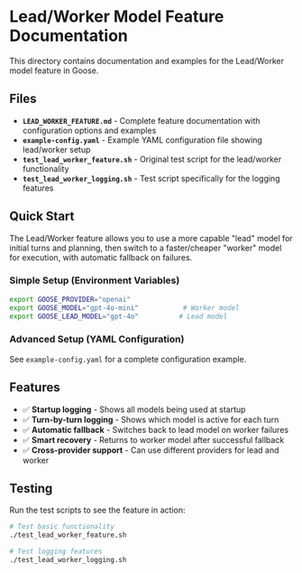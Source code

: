 # Lead/Worker Model Feature Documentation

This directory contains documentation and examples for the Lead/Worker model feature in Goose.

## Files

- **`LEAD_WORKER_FEATURE.md`** - Complete feature documentation with configuration options and examples
- **`example-config.yaml`** - Example YAML configuration file showing lead/worker setup
- **`test_lead_worker_feature.sh`** - Original test script for the lead/worker functionality
- **`test_lead_worker_logging.sh`** - Test script specifically for the logging features

## Quick Start

The Lead/Worker feature allows you to use a more capable "lead" model for initial turns and planning, then switch to a faster/cheaper "worker" model for execution, with automatic fallback on failures.

### Simple Setup (Environment Variables)
```bash
export GOOSE_PROVIDER="openai"
export GOOSE_MODEL="gpt-4o-mini"           # Worker model
export GOOSE_LEAD_MODEL="gpt-4o"          # Lead model
```

### Advanced Setup (YAML Configuration)
See `example-config.yaml` for a complete configuration example.

## Features

- ✅ **Startup logging** - Shows all models being used at startup
- ✅ **Turn-by-turn logging** - Shows which model is active for each turn
- ✅ **Automatic fallback** - Switches back to lead model on worker failures
- ✅ **Smart recovery** - Returns to worker model after successful fallback
- ✅ **Cross-provider support** - Can use different providers for lead and worker

## Testing

Run the test scripts to see the feature in action:

```bash
# Test basic functionality
./test_lead_worker_feature.sh

# Test logging features
./test_lead_worker_logging.sh
```